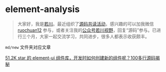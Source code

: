 # element-analysis

>大家好，我是[若川](https://lxchuan12.gitee.io)。最近组织了[源码共读活动](https://juejin.cn/pin/7005372623400435725)，感兴趣的可以加我微信 [ruochuan12](https://juejin.cn/pin/7005372623400435725) 参与，或者关注我的[公众号若川视野](https://lxchuan12.gitee.io)，回复“源码”参与。已进行三个月，大家一起交流学习，共同进步，很多人都表示收获颇丰。

`md/new` 文件夹对应文章

[51.2K star 的 element-ui 组件库，开发时如何创建新的组件呢？100多行源码揭秘](https://juejin.cn/post/7031331765482422280)

